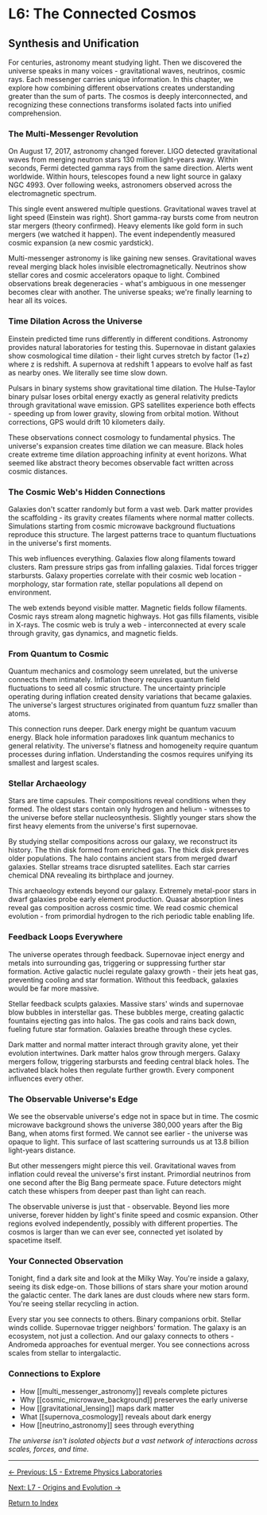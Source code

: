 # L6: The Connected Cosmos

## Synthesis and Unification

For centuries, astronomy meant studying light. Then we discovered the universe speaks in many voices - gravitational waves, neutrinos, cosmic rays. Each messenger carries unique information. In this chapter, we explore how combining different observations creates understanding greater than the sum of parts. The cosmos is deeply interconnected, and recognizing these connections transforms isolated facts into unified comprehension.

### The Multi-Messenger Revolution

On August 17, 2017, astronomy changed forever. LIGO detected gravitational waves from merging neutron stars 130 million light-years away. Within seconds, Fermi detected gamma rays from the same direction. Alerts went worldwide. Within hours, telescopes found a new light source in galaxy NGC 4993. Over following weeks, astronomers observed across the electromagnetic spectrum.

This single event answered multiple questions. Gravitational waves travel at light speed (Einstein was right). Short gamma-ray bursts come from neutron star mergers (theory confirmed). Heavy elements like gold form in such mergers (we watched it happen). The event independently measured cosmic expansion (a new cosmic yardstick).

Multi-messenger astronomy is like gaining new senses. Gravitational waves reveal merging black holes invisible electromagnetically. Neutrinos show stellar cores and cosmic accelerators opaque to light. Combined observations break degeneracies - what's ambiguous in one messenger becomes clear with another. The universe speaks; we're finally learning to hear all its voices.

### Time Dilation Across the Universe

Einstein predicted time runs differently in different conditions. Astronomy provides natural laboratories for testing this. Supernovae in distant galaxies show cosmological time dilation - their light curves stretch by factor (1+z) where z is redshift. A supernova at redshift 1 appears to evolve half as fast as nearby ones. We literally see time slow down.

Pulsars in binary systems show gravitational time dilation. The Hulse-Taylor binary pulsar loses orbital energy exactly as general relativity predicts through gravitational wave emission. GPS satellites experience both effects - speeding up from lower gravity, slowing from orbital motion. Without corrections, GPS would drift 10 kilometers daily.

These observations connect cosmology to fundamental physics. The universe's expansion creates time dilation we can measure. Black holes create extreme time dilation approaching infinity at event horizons. What seemed like abstract theory becomes observable fact written across cosmic distances.

### The Cosmic Web's Hidden Connections

Galaxies don't scatter randomly but form a vast web. Dark matter provides the scaffolding - its gravity creates filaments where normal matter collects. Simulations starting from cosmic microwave background fluctuations reproduce this structure. The largest patterns trace to quantum fluctuations in the universe's first moments.

This web influences everything. Galaxies flow along filaments toward clusters. Ram pressure strips gas from infalling galaxies. Tidal forces trigger starbursts. Galaxy properties correlate with their cosmic web location - morphology, star formation rate, stellar populations all depend on environment.

The web extends beyond visible matter. Magnetic fields follow filaments. Cosmic rays stream along magnetic highways. Hot gas fills filaments, visible in X-rays. The cosmic web is truly a web - interconnected at every scale through gravity, gas dynamics, and magnetic fields.

### From Quantum to Cosmic

Quantum mechanics and cosmology seem unrelated, but the universe connects them intimately. Inflation theory requires quantum field fluctuations to seed all cosmic structure. The uncertainty principle operating during inflation created density variations that became galaxies. The universe's largest structures originated from quantum fuzz smaller than atoms.

This connection runs deeper. Dark energy might be quantum vacuum energy. Black hole information paradoxes link quantum mechanics to general relativity. The universe's flatness and homogeneity require quantum processes during inflation. Understanding the cosmos requires unifying its smallest and largest scales.

### Stellar Archaeology

Stars are time capsules. Their compositions reveal conditions when they formed. The oldest stars contain only hydrogen and helium - witnesses to the universe before stellar nucleosynthesis. Slightly younger stars show the first heavy elements from the universe's first supernovae.

By studying stellar compositions across our galaxy, we reconstruct its history. The thin disk formed from enriched gas. The thick disk preserves older populations. The halo contains ancient stars from merged dwarf galaxies. Stellar streams trace disrupted satellites. Each star carries chemical DNA revealing its birthplace and journey.

This archaeology extends beyond our galaxy. Extremely metal-poor stars in dwarf galaxies probe early element production. Quasar absorption lines reveal gas composition across cosmic time. We read cosmic chemical evolution - from primordial hydrogen to the rich periodic table enabling life.

### Feedback Loops Everywhere

The universe operates through feedback. Supernovae inject energy and metals into surrounding gas, triggering or suppressing further star formation. Active galactic nuclei regulate galaxy growth - their jets heat gas, preventing cooling and star formation. Without this feedback, galaxies would be far more massive.

Stellar feedback sculpts galaxies. Massive stars' winds and supernovae blow bubbles in interstellar gas. These bubbles merge, creating galactic fountains ejecting gas into halos. The gas cools and rains back down, fueling future star formation. Galaxies breathe through these cycles.

Dark matter and normal matter interact through gravity alone, yet their evolution intertwines. Dark matter halos grow through mergers. Galaxy mergers follow, triggering starbursts and feeding central black holes. The activated black holes then regulate further growth. Every component influences every other.

### The Observable Universe's Edge

We see the observable universe's edge not in space but in time. The cosmic microwave background shows the universe 380,000 years after the Big Bang, when atoms first formed. We cannot see earlier - the universe was opaque to light. This surface of last scattering surrounds us at 13.8 billion light-years distance.

But other messengers might pierce this veil. Gravitational waves from inflation could reveal the universe's first instant. Primordial neutrinos from one second after the Big Bang permeate space. Future detectors might catch these whispers from deeper past than light can reach.

The observable universe is just that - observable. Beyond lies more universe, forever hidden by light's finite speed and cosmic expansion. Other regions evolved independently, possibly with different properties. The cosmos is larger than we can ever see, connected yet isolated by spacetime itself.

### Your Connected Observation

Tonight, find a dark site and look at the Milky Way. You're inside a galaxy, seeing its disk edge-on. Those billions of stars share your motion around the galactic center. The dark lanes are dust clouds where new stars form. You're seeing stellar recycling in action.

Every star you see connects to others. Binary companions orbit. Stellar winds collide. Supernovae trigger neighbors' formation. The galaxy is an ecosystem, not just a collection. And our galaxy connects to others - Andromeda approaches for eventual merger. You see connections across scales from stellar to intergalactic.

### Connections to Explore

- How [[multi_messenger_astronomy]] reveals complete pictures
- Why [[cosmic_microwave_background]] preserves the early universe
- How [[gravitational_lensing]] maps dark matter
- What [[supernova_cosmology]] reveals about dark energy
- How [[neutrino_astronomy]] sees through everything

*The universe isn't isolated objects but a vast network of interactions across scales, forces, and time.*

---

[← Previous: L5 - Extreme Physics Laboratories](L5_Extreme_Physics_Laboratories.md)

[Next: L7 - Origins and Evolution →](L7_Origins_and_Evolution.md)

[Return to Index](HA_Astronomy_Index.md)
